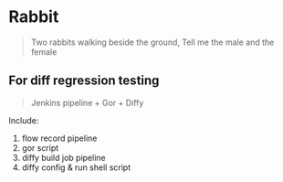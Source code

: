 # Rabbit 
> Two rabbits walking beside the ground, Tell me the male and the female

## For diff regression testing  
> Jenkins pipeline + Gor + Diffy 

Include:

1. flow record pipeline
2. gor script
3. diffy build job pipeline
4. diffy config & run shell script